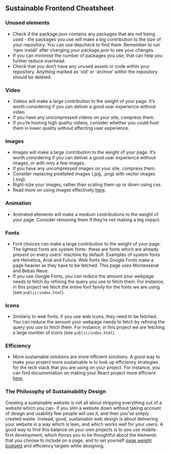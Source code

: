 ## Sustainable Frontend Cheatsheet

### Unused elements

- Check if the package.json contains any packages that are not being used - the packages you use will make a big contribution to the size of your repository. You can use depcheck to find them. Remember to run ‘npm install’ after changing your package.json to see your changes.
- If you can minimise the number of packages you use, that can help you further reduce overhead.
- Check that you don’t have any unused assets or code within your repository. Anything marked as 'old' or 'archive' within the repository should be deleted.

### Video

- Videos will make a large contribution to the weight of your page. It’s worth considering if you can deliver a good user experience without video.
- If you have any uncompressed videos on your site, compress them.
- If you’re hosting high quality videos, consider whether you could host them in lower quality without affecting user experience.

### Images

- Images will make a large contribution to the weight of your page. It’s worth considering if you can deliver a good user experience without images, or with only a few images.
- If you have any uncompressed images on your site, compress them.
- Consider replacing pixellated images (.jpg, .png) with vector images (.svg).
- Right-size your images, rather than scaling them up or down using css.
- Read more on using images effectively [here](https://sustainablewebdesign.org/has-the-design-used-imagery-efficiently/).

### Animation

- Animated elements will make a medium contributions to the weight of your page. Consider removing them if they’re not making a big impact.

### Fonts

- Font choices can make a large contribution to the weight of your page. The lightest fonts are system fonts- these are fonts which are already present on every users’ machine by default. Examples of system fonts are Helvetica, Arial and Futura. Web fonts like Google Fonts make a page heavier as they have to be fetched. This page uses Montesserat and Bebas Neue.
- If you use Google Fonts, you can reduce the amount your webpage needs to fetch by refining the query you use to fetch them. For instance, in this project we fetch the entire font family for the fonts we are using (see `public/index.html`).

### Icons

- Similarly to web fonts, if you use web icons, they need to be fetched. You can reduce the amount your webpage needs to fetch by refining the query you use to fetch them. For instance, in this project we are fetching a large number of icons (see `public/index.html`).

### Efficiency

- More sustainable solutions are more efficient solutions. A good way to make your project more sustainable is to look up efficiency strategies for the tech stack that you are using on your project. For instance, you can find documentation on making your React project more efficient [here](https://legacy.reactjs.org/docs/optimizing-performance.html).

### The Philosophy of Sustainability Design

Creating a sustainable website is not all about stripping everything out of a website which you can- if you slim a website down without taking account of design and usability few people will use it, and then you’ve simply created waste. Instead, good, sustainable web design is about delivering your website in a way which is lean, and which works well for your users. A good way to find this balance on your own projects is to you use mobile-first development, which forces you to be thoughtful about the elements that you choose to include on a page, and to set yourself [page weight budgets](https://sustainablewebdesign.org/has-the-design-team-set-a-page-weight-budget/) and efficiency targets while designing.
